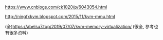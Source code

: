 https://www.cnblogs.com/ck1020/p/6043054.html

http://ningfxkvm.blogspot.com/2015/11/kvm-mmu.html

(全)https://abelsu7.top/2019/07/07/kvm-memory-virtualization/ (很全, 参考也有很多资料)
